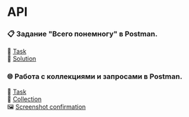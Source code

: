 # API

### 📋 Задание "Всего понемногу" в Postman.
📃 [Task](https://drive.google.com/file/d/11xZh-iMDAfFECVwK_3H01OtBrltDGjp8/view?usp=sharing)
<br>📝 [Solution](https://drive.google.com/file/d/1iMf8ty2CUGcad-u427zSmzjSWl1kIEfX/view?usp=sharing)

### 🌐 Работа с коллекциями и запросами в Postman.
📃 [Task](https://drive.google.com/file/d/1fyB-gfCWzhmsoVos4VL_icD_09KTKEat/view?usp=sharing)
<br>💾 [Collection](https://drive.google.com/file/d/1nwfAAp05HuIdAV67U9ywMWUlaWZ2Yxv3/view?usp=sharing)
<br>🖼️ [Screenshot confirmation](https://drive.google.com/file/d/1OILfHJXKDRrGPrxl5BLZreOeJEEuvWWk/view?usp=sharing)
